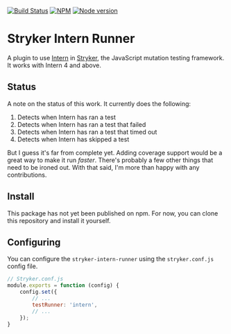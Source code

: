 
[![Build Status](https://travis-ci.org/mthmulders/stryker-intern-runner.svg?branch=master)](https://travis-ci.org/mthmulders/stryker-intern-runner)
[![NPM](https://img.shields.io/npm/dm/stryker-intern-runner.svg)](https://www.npmjs.com/package/stryker-intern-runner)
[![Node version](https://img.shields.io/node/v/stryker-intern-runner.svg)](https://img.shields.io/node/v/stryker-intern-runner.svg)

# Stryker Intern Runner
A plugin to use [Intern](https://theintern.io/) in [Stryker](https://stryker-mutator.io), the JavaScript mutation testing framework.
It works with Intern 4 and above.

## Status
A note on the status of this work.
It currently does the following:
1. Detects when Intern has ran a test
1. Detects when Intern has ran a test that failed
1. Detects when Intern has ran a test that timed out
1. Detects when Intern has skipped a test

But I guess it's far from complete yet.
Adding coverage support would be a great way to make it run _faster_.
There's probably a few other things that need to be ironed out.
With that said, I'm more than happy with any contributions. 

## Install
This package has not yet been published on npm.
For now, you can clone this repository and install it yourself.

## Configuring

You can configure the `stryker-intern-runner` using the `stryker.conf.js` config file.

```javascript
// Stryker.conf.js
module.exports = function (config) {
    config.set({
        // ...
        testRunner: 'intern',
        // ...
    });
}
```